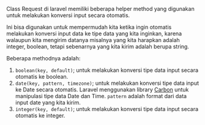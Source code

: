 Class Request di laravel memiliki beberapa helper method yang digunakan untuk melakukan konversi input secara otomatis.

Ini bisa digunakan untuk mempermudah kita ketika ingin otomatis melakukan konversi input data ke tipe data yang kita inginkan, karena walaupun kita mengirim datanya misalnya yang kita harapkan adalah integer, boolean, tetapi sebenarnya yang kita kirim adalah berupa string.

Beberapa methodnya adalah:
1. `boolean(key, default)`; untuk melakukan konversi tipe data input secara otomatis ke boolean.
2. `date(key, pattern, timezone)`; untuk melakukan konversi tipe data input ke Date secara otomatis. Laravel menggunakan library [Carbon](https://github.com/CarbonPHP/carbon) untuk manipulasi tipe data Date dan Time. `pattern` adalah format dari data input date yang kita kirim.
3. `integer(key, default)`; untuk melakukan konversi tipe data input secara otomatis ke integer.